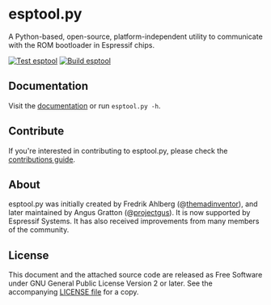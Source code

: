 # esptool.py

A Python-based, open-source, platform-independent utility to communicate with the ROM bootloader in Espressif chips.

[![Test esptool](https://github.com/jason2866/esptool/actions/workflows/test_esptool.yml/badge.svg?branch=master)](https://github.com/jason2866/esptool/actions/workflows/test_esptool.yml) [![Build esptool](https://github.com/jason2866/esptool/actions/workflows/build_esptool.yml/badge.svg?branch=master)](https://github.com/jason2866/esptool/actions/workflows/build_esptool.yml)

## Documentation

Visit the [documentation](https://docs.espressif.com/projects/esptool/) or run `esptool.py -h`.

## Contribute

If you're interested in contributing to esptool.py, please check the [contributions guide](https://docs.espressif.com/projects/esptool/en/latest/contributing.html).

## About

esptool.py was initially created by Fredrik Ahlberg (@[themadinventor](https://github.com/themadinventor/)), and later maintained by Angus Gratton (@[projectgus](https://github.com/projectgus/)). It is now supported by Espressif Systems. It has also received improvements from many members of the community.

## License

This document and the attached source code are released as Free Software under GNU General Public License Version 2 or later. See the accompanying [LICENSE file](https://github.com/espressif/esptool/blob/master/LICENSE) for a copy.
